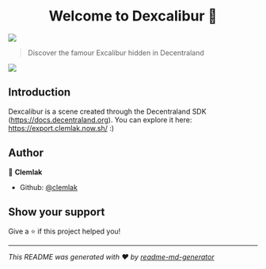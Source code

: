 <h1 align="center">Welcome to Dexcalibur 👋</h1>
<p>
  <img src="https://img.shields.io/badge/version-1.0.0-blue.svg?cacheSeconds=2592000" />
</p>

> Discover the famour Excalibur hidden in Decentraland

<p>
  <img src="https://ipfs.globalupload.io/QmZBtPWjd9CQgMi9Mb9eddysaqBSFE4PwyA43sHQPgUBD3" />
</p>

## Introduction

Dexcalibur is a scene created through the Decentraland SDK (https://docs.decentraland.org).
You can explore it here: https://export.clemlak.now.sh/ :)

## Author

👤 **Clemlak**

* Github: [@clemlak](https://github.com/clemlak)

## Show your support

Give a ⭐️ if this project helped you!

***
_This README was generated with ❤️ by [readme-md-generator](https://github.com/kefranabg/readme-md-generator)_
